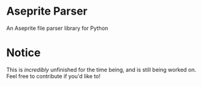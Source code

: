 # Aseprite Parser
An Aseprite file parser library for Python

# Notice
This is *incredibly* unfinished for the time being, and is still being worked on. Feel free to contribute if you'd like to!
